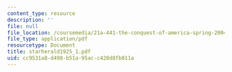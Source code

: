 ```yaml
---
content_type: resource
description: ''
file: null
file_location: /coursemedia/21a-441-the-conquest-of-america-spring-2004/cc9531a8d498b51a95acc428d8fb811a_starherald1925_1.pdf
file_type: application/pdf
resourcetype: Document
title: starherald1925_1.pdf
uid: cc9531a8-d498-b51a-95ac-c428d8fb811a
---
```


